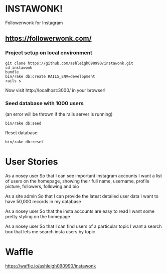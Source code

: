 # INSTAWONK!

Followerwonk for Instagram

https://followerwonk.com/
--------------------------

### Project setup on local environment

```
git clone https://github.com/ashleigh090990/instawonk.git
cd instawonk
bundle
bin/rake db:create RAILS_ENV=development
rails s
```
Now visit http://localhost:3000/ in your browser!

### Seed database with 1000 users
(an error will be thrown if the rails server is running)

```bin/rake db:seed```

Reset database:

```bin/rake db:reset```


User Stories
============

As a nosey user
So that I can see important instagram accounts
I want a list of users on the homepage, showing their full name, username, profile picture, followers, following and bio

As a site admin
So that I can provide the latest detailed user data
I want to have 50,000 records in my database

As a nosey user
So that the insta accounts are easy to read
I want some pretty styling on the homepage

As a nosey user
So that I can find users of a particular topic
I want a search box that lets me search insta users by topic

Waffle
======
https://waffle.io/ashleigh090990/instawonk